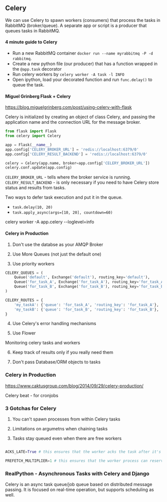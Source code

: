 
## Celery

We can use Celery to spawn workers (consumers) that process the tasks in RabbitMQ (broker/queue). A separate app or script is a producer that queues tasks in RabbitMQ.


#### 4 minute guide to Celery

- Run a new RabbitMQ container `docker run --name myrabbitmq -P -d rabbitmq`.
- Create a new python file (our producer) that has a function wrapped in the `@app.task` decorator
- Run celery workers by `celery worker -A task -l INFO` 
- Open ipython, load your decorated function and run `func.delay()` to queue the task.


#### Miguel Grinberg Flask + Celery
https://blog.miguelgrinberg.com/post/using-celery-with-flask

Celery is initialized by creating an object of class Celery, and passing the application name and the connection URL for the message broker.

```python
from flask import Flask
from celery import Celery

app = Flask(__name__)
app.config['CELERY_BROKER_URL'] = 'redis://localhost:6379/0'
app.config['CELERY_RESULT_BACKEND'] = 'redis://localhost:6379/0'

celery = Celery(app.name, broker=app.config['CELERY_BROKER_URL'])
celery.conf.update(app.config)
```

`CELERY_BROKER_URL` - tells where the broker service is running.
`CELERY_RESULT_BACKEND` - is only necessary if you need to have Celery store status and results from tasks.

Two ways to defer task execution and put it in the queue.

- `task.delay(10, 20)`
- `task.apply_async(args=[10, 20], countdown=60)`

celery worker -A app.celery --loglevel=info

#### Celery in Production

1. Don't use the databse as your AMQP Broker

2. Use More Queues (not just the default one)

3. Use priority workers

```python
CELERY_QUEUES = (
    Queue('default', Exchange('default'), routing_key='default'),
    Queue('for_task_A', Exchange('for_task_A'), routing_key='for_task_A'),
    Queue('for_task_B', Exchange('for_task_B'), routing_key='for_task_B'),
)

CELERY_ROUTES = {
    'my_taskA': {'queue': 'for_task_A', 'routing_key': 'for_task_A'},
    'my_taskB': {'queue': 'for_task_B', 'routing_key': 'for_task_B'},
}
```

4. Use Celery's error handling mechanisms

5. Use Flower

Monitoring celery tasks and workers

6. Keep track of results only if you really need them

7. Don't pass Database/ORM objects to tasks


### Celery in Production
https://www.caktusgroup.com/blog/2014/09/29/celery-production/

Celery beat - for cronjobs

### 3 Gotchas for Celery

1. You can't spawn processes from within Celery tasks

2. Limitations on argumetns when chaining tasks

3. Tasks stay queued even when there are free workers

```python

ACKS_LATE=True # this ensures that the worker acks the task after it's completed. If the worker crashes, it will just restart.

PREFETCH_MULTIPLIER=1 # this ensures that the worker process can reserve at most one un-acked task at a time. If this is used with ACKS_LATE=False, the worker will reserve a task as soon as it starts processing the first one.

```

### RealPython - Asynchronous Tasks with Celery and Django

Celery is an async task queue/job queue based on distributed message passing. It is focused on real-time operation, but supports scheduling as well.


